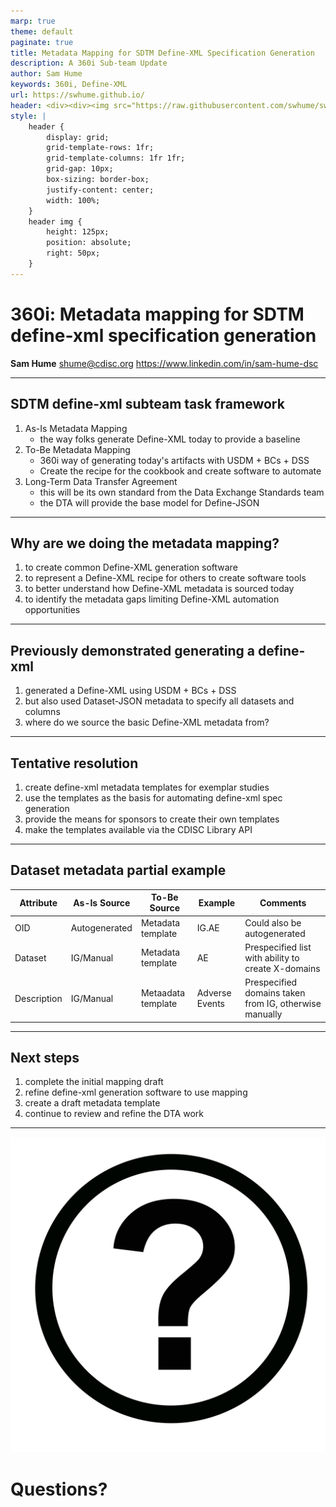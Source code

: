 ```yaml
---
marp: true
theme: default
paginate: true
title: Metadata Mapping for SDTM Define-XML Specification Generation
description: A 360i Sub-team Update
author: Sam Hume
keywords: 360i, Define-XML
url: https://swhume.github.io/ 
header: <div><div><img src="https://raw.githubusercontent.com/swhume/swhume.github.io/master/assets/images/360i-logo.png" /> </div> </div>
style: |
    header {
        display: grid;
        grid-template-rows: 1fr;
        grid-template-columns: 1fr 1fr;
        grid-gap: 10px;
        box-sizing: border-box;
        justify-content: center;
        width: 100%;
    }
    header img {
        height: 125px;
        position: absolute;
        right: 50px;
    }
---
```


# 360i: Metadata mapping for SDTM define-xml specification generation
**Sam Hume**
shume@cdisc.org
https://www.linkedin.com/in/sam-hume-dsc

<!--
I am speaking on behalf of the SDTM Define-XML Subteam about what we've been working on recently
-->
---

## SDTM define-xml subteam task framework
1. As-Is Metadata Mapping
    - the way folks generate Define-XML today to provide a baseline
2. To-Be Metadata Mapping
    - 360i way of generating today's artifacts with USDM + BCs + DSS
    - Create the recipe for the cookbook and create software to automate
3. Long-Term Data Transfer Agreement
    - this will be its own standard from the Data Exchange Standards team
    - the DTA will provide the base model for Define-JSON

---
## Why are we doing the metadata mapping?
1. to create common Define-XML generation software
2. to represent a Define-XML recipe for others to create software tools
3. to better understand how Define-XML metadata is sourced today
4. to identify the metadata gaps limiting Define-XML automation opportunities

---

## Previously demonstrated generating a define-xml
1. generated a Define-XML using USDM + BCs + DSS
2. but also used Dataset-JSON metadata to specify all datasets and columns
3. where do we source the basic Define-XML metadata from?

---
## Tentative resolution
1. create define-xml metadata templates for exemplar studies
2. use the templates as the basis for automating define-xml spec generation
3. provide the means for sponsors to create their own templates
4. make the templates available via the CDISC Library API

---
## Dataset metadata partial example

| **Attribute** | **As-Is Source** | **To-Be Source**   | **Example** | **Comments**                                           |
|---------------|------------------|--------------------|-------------|--------------------------------------------------------|
| OID           | Autogenerated	   | Metadata template  | IG.AE       | Could also be autogenerated                            |
| Dataset	     | IG/Manual	       | Metadata template  | AE          | Prespecified list with ability to create X-domains     |
| Description	| IG/Manual        | Metaadata template |Adverse Events | Prespecified domains taken from IG, otherwise manually |

---
## Next steps
1. complete the initial mapping draft
2. refine define-xml generation software to use mapping
3. create a draft metadata template
4. continue to review and refine the DTA work

---
![bg right 80% CDISC 360i](https://raw.githubusercontent.com/swhume/swhume.github.io/master/assets/images/question-mark.jpeg)

# Questions?
